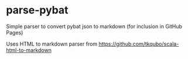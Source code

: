 # parse-pybat

Simple parser to convert pybat json to markdown (for inclusion in GitHub Pages)

Uses HTML to markdown parser from https://github.com/tkqubo/scala-html-to-markdown
